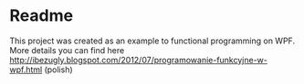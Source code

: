 <h1>Readme</h1>

This project was created as an example to functional programming on WPF.
More details you can find here 
http://ibezugly.blogspot.com/2012/07/programowanie-funkcyjne-w-wpf.html (polish)
